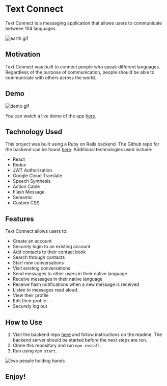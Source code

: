 # Text Connect

Text Connect is a messaging application that allows users to communicate between 104 languages.

![earth gif](https://media.giphy.com/media/l1KVcrdl7rJpFnY2s/giphy.gif)

## Motivation

Text Connect was built to connect people who speak different languages. Regardless of the purpose of communication, people should be able to communicate with others across the world.

## Demo
![demo gif](https://media.giphy.com/media/ZFQqfxChY68AayJDNo/giphy.gif)

You can watch a live demo of the app [here](https://www.youtube.com/watch?v=GezKCrnQ5iE).

## Technology Used
This project was built using a Ruby on Rails backend. The Github repo for the backend can be found [here](https://github.com/danasevcik/textconnect-backend). Additional technologies used include:
* React
* Redux
* JWT Authorization
* Google Cloud Translate
* Speech Synthesis
* Action Cable
* Flash Message
* Semantic
* Custom CSS

## Features
Text Connect allows users to:
* Create an account
* Securely login to an existing account
* Add contacts to their contact book
* Search through contacts
* Start new conversations
* Visit existing conversations
* Send messages to other users in their native language
* Receive messages in their native language
* Receive flash notifications when a new message is received
* Listen to messages read aloud.
* View their profile  
* Edit their profile
* Securely log out

## How to Use
1. Visit the backend repo [here](https://github.com/danasevcik/textconnect-backend) and follow instructions on the readme. The backend server should be started before the next steps are run.
2. Clone this repository and run ```npm install```.
3. Run using ```npm start```.

![two people holding hands](https://media.giphy.com/media/LwHaQCGZMdD9Ghalrl/giphy.gif)

## Enjoy!
